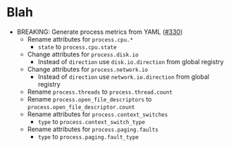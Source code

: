 # Blah

- BREAKING: Generate process metrics from YAML
  ([#330](https://github.com/open-telemetry/semantic-conventions/pull/330))
  - Rename attributes for `process.cpu.*`
    - `state` to `process.cpu.state`
  - Change attributes for `process.disk.io`
    - Instead of `direction` use `disk.io.direction` from global registry
  - Change attributes for `process.network.io`
    - Instead of `direction` use `network.io.direction` from global registry
  - Rename `process.threads` to `process.thread.count`
  - Rename `process.open_file_descriptors` to `process.open_file_descriptor.count`
  - Rename attributes for `process.context_switches`
    - `type` to `process.context_switch_type`
  - Rename attributes for `process.paging.faults`
    - `type` to `process.paging.fault_type`
